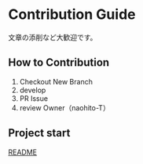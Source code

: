 # Contribution Guide

文章の添削など大歓迎です。

## How to Contribution

1. Checkout New Branch
2. develop
3. PR Issue
4. review Owner（naohito-T）

## Project start

[README](./documentation/README.md)
